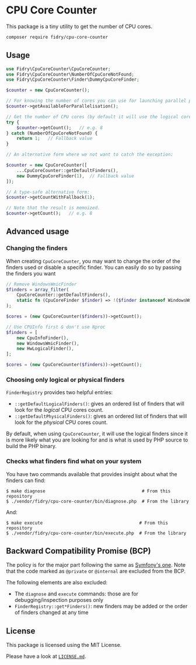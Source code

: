 # CPU Core Counter

This package is a tiny utility to get the number of CPU cores.

```sh
composer require fidry/cpu-core-counter
```


## Usage

```php
use Fidry\CpuCoreCounter\CpuCoreCounter;
use Fidry\CpuCoreCounter\NumberOfCpuCoreNotFound;
use Fidry\CpuCoreCounter\Finder\DummyCpuCoreFinder;

$counter = new CpuCoreCounter();

// For knowing the number of cores you can use for launching parallel processes:
$counter->getAvailableForParallelisation();

// Get the number of CPU cores (by default it will use the logical cores count):
try {
    $counter->getCount();   // e.g. 8
} catch (NumberOfCpuCoreNotFound) {
    return 1;   // Fallback value
}

// An alternative form where we not want to catch the exception:

$counter = new CpuCoreCounter([
    ...CpuCoreCounter::getDefaultFinders(),
    new DummyCpuCoreFinder(1),  // Fallback value
]);

// A type-safe alternative form:
$counter->getCountWithFallback(1);

// Note that the result is memoized.
$counter->getCount();   // e.g. 8

```


## Advanced usage

### Changing the finders

When creating `CpuCoreCounter`, you may want to change the order of the finders
used or disable a specific finder. You can easily do so by passing the finders
you want

```php
// Remove WindowsWmicFinder 
$finders = array_filter(
    CpuCoreCounter::getDefaultFinders(),
    static fn (CpuCoreFinder $finder) => !($finder instanceof WindowsWmicFinder)
);

$cores = (new CpuCoreCounter($finders))->getCount();
```

```php
// Use CPUInfo first & don't use Nproc
$finders = [
    new CpuInfoFinder(),
    new WindowsWmicFinder(),
    new HwLogicalFinder(),
];

$cores = (new CpuCoreCounter($finders))->getCount();
```

### Choosing only logical or physical finders

`FinderRegistry` provides two helpful entries:

- `::getDefaultLogicalFinders()`: gives an ordered list of finders that will
  look for the _logical_ CPU cores count.
- `::getDefaultPhysicalFinders()`: gives an ordered list of finders that will
  look for the _physical_ CPU cores count.

By default, when using `CpuCoreCounter`, it will use the logical finders since
it is more likely what you are looking for and is what is used by PHP source to
build the PHP binary.


### Checks what finders find what on your system

You have two commands available that provides insight about what the finders
can find:

```
$ make diagnose                                     # From this repository
$ ./vendor/fidry/cpu-core-counter/bin/diagnose.php  # From the library
```

And:
```
$ make execute                                     # From this repository
$ ./vendor/fidry/cpu-core-counter/bin/execute.php  # From the library
```


## Backward Compatibility Promise (BCP)

The policy is for the major part following the same as [Symfony's one][symfony-bc-policy].
Note that the code marked as `@private` or `@internal` are excluded from the BCP.

The following elements are also excluded:

- The `diagnose` and `execute` commands: those are for debugging/inspection purposes only
- `FinderRegistry::get*Finders()`: new finders may be added or the order of finders changed at any time


## License

This package is licensed using the MIT License.

Please have a look at [`LICENSE.md`](LICENSE.md).

[symfony-bc-policy]: https://symfony.com/doc/current/contributing/code/bc.html
